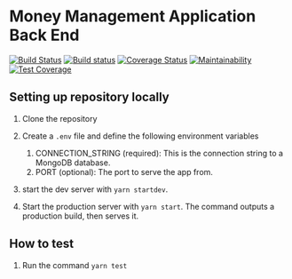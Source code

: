 # Money Management Application Back End

[![Build Status](https://travis-ci.com/chidimo/Express-API-Template-With-MongoDB.svg?branch=master)](https://travis-ci.com/chidimo/Express-API-Template-With-MongoDB)
[![Build status](https://ci.appveyor.com/api/projects/status/bd6mgdhtraf847xo/branch/master?svg=true)](https://ci.appveyor.com/project/chidimo/express-api-template-with-mongodb/branch/master)
[![Coverage Status](https://coveralls.io/repos/github/chidimo/Express-API-Template-With-MongoDB/badge.svg?branch=master)](https://coveralls.io/github/chidimo/Express-API-Template-With-MongoDB?branch=master)
[![Maintainability](https://api.codeclimate.com/v1/badges/a02e1a5e4c4f49f1e5a2/maintainability)](https://codeclimate.com/github/chidimo/Express-API-Template-With-MongoDB/maintainability)
[![Test Coverage](https://api.codeclimate.com/v1/badges/a02e1a5e4c4f49f1e5a2/test_coverage)](https://codeclimate.com/github/chidimo/Express-API-Template-With-MongoDB/test_coverage)

## Setting up repository locally

1. Clone the repository
1. Create a `.env` file and define the following environment variables
  
    1. CONNECTION_STRING (required): This is the connection string to a MongoDB database.
    1. PORT (optional): The port to serve the app from.

1. start the dev server with `yarn startdev`.
1. Start the production server with `yarn start`. The command outputs a production build, then serves it.

## How to test

1. Run the command `yarn test`